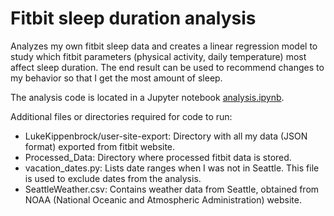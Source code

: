 # Fitbit sleep duration analysis

Analyzes my own fitbit sleep data and creates a linear regression model to study which fitbit parameters (physical activity, daily temperature) most affect sleep duration.  The end result can be used to recommend changes to my behavior so that I get the most amount of sleep.

The analysis code is located in a Jupyter notebook [analysis.ipynb](analysis.ipynb).

Additional files or directories required for code to run:
- LukeKippenbrock/user-site-export: Directory with all my data (JSON format) exported from fitbit website.
- Processed_Data: Directory where processed fitbit data is stored.
- vacation_dates.py: Lists date ranges when I was not in Seattle.  This file is used to exclude dates from the analysis.
- SeattleWeather.csv: Contains weather data from Seattle, obtained from NOAA (National Oceanic and Atmospheric Administration) website.
